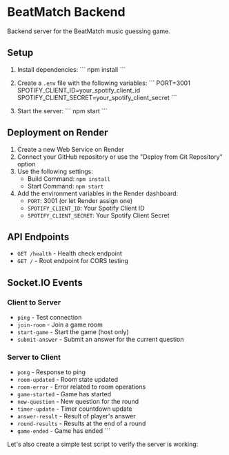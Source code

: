 # BeatMatch Backend

Backend server for the BeatMatch music guessing game.

## Setup

1. Install dependencies:
   \`\`\`
   npm install
   \`\`\`

2. Create a `.env` file with the following variables:
   \`\`\`
   PORT=3001
   SPOTIFY_CLIENT_ID=your_spotify_client_id
   SPOTIFY_CLIENT_SECRET=your_spotify_client_secret
   \`\`\`

3. Start the server:
   \`\`\`
   npm start
   \`\`\`

## Deployment on Render

1. Create a new Web Service on Render
2. Connect your GitHub repository or use the "Deploy from Git Repository" option
3. Use the following settings:
   - Build Command: `npm install`
   - Start Command: `npm start`
4. Add the environment variables in the Render dashboard:
   - `PORT`: 3001 (or let Render assign one)
   - `SPOTIFY_CLIENT_ID`: Your Spotify Client ID
   - `SPOTIFY_CLIENT_SECRET`: Your Spotify Client Secret

## API Endpoints

- `GET /health` - Health check endpoint
- `GET /` - Root endpoint for CORS testing

## Socket.IO Events

### Client to Server
- `ping` - Test connection
- `join-room` - Join a game room
- `start-game` - Start the game (host only)
- `submit-answer` - Submit an answer for the current question

### Server to Client
- `pong` - Response to ping
- `room-updated` - Room state updated
- `room-error` - Error related to room operations
- `game-started` - Game has started
- `new-question` - New question for the round
- `timer-update` - Timer countdown update
- `answer-result` - Result of player's answer
- `round-results` - Results at the end of a round
- `game-ended` - Game has ended
\`\`\`

Let's also create a simple test script to verify the server is working:
